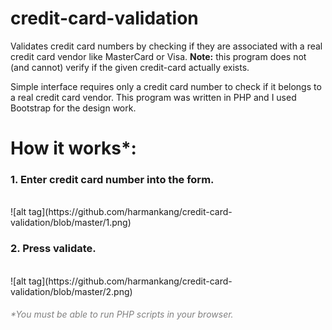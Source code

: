 # credit-card-validation

Validates credit card numbers by checking if they are associated with a real credit card vendor like MasterCard or Visa. <b>Note:</b> this program
does not (and cannot) verify if the given credit-card actually exists.

Simple interface requires only a credit card number to check if it belongs to a real credit card vendor. This program was written in PHP 
and I used Bootstrap for the design work.

<h1>How it works*: </h1>
<h3>1. Enter credit card number into the form.</h3><Br>
![alt tag](https://github.com/harmankang/credit-card-validation/blob/master/1.png)
<h3>2. Press validate.</h3><Br>
![alt tag](https://github.com/harmankang/credit-card-validation/blob/master/2.png)

<h6 style="color: gray;">*You must be able to run PHP scripts in your browser.</h6>
